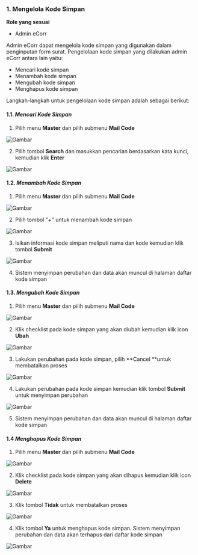 ### 1. Mengelola Kode Simpan

**Role yang sesuai**

- Admin eCorr

Admin eCorr dapat mengelola kode simpan yang digunakan dalam penginputan form surat. Pengelolaan kode simpan yang dilakukan 
admin eCorr antara lain yaitu:

- Mencari kode simpan
- Menambah kode simpan
- Mengubah kode simpan
- Menghapus kode simpan

Langkah-langkah untuk pengelolaan kode simpan adalah sebagai berikut:

#### 1.1. *Mencari Kode Simpan*

1. Pilih menu **Master** dan pilih submenu **Mail Code**

![Gambar](_screenshoot_data_master/DM01.png "image*tooltip")

2. Pilih tombol **Search** dan masukkan pencarian berdasarkan kata kunci, kemudian klik **Enter**

![Gambar](_screenshoot_data_master/DM02.png "image*tooltip")

#### 1.2. *Menambah Kode Simpan*

1. Pilih menu **Master** dan pilih submenu **Mail Code**

![Gambar](_screenshoot_data_master/DM03.png "image*tooltip")

2. Pilih tombol &quot;+&quot; untuk menambah kode simpan

![Gambar](_screenshoot_data_master/DM04.png "image*tooltip")

3. Isikan informasi kode simpan meliputi nama dan kode kemudian klik tombol **Submit**

![Gambar](_screenshoot_data_master/DM05.png "image*tooltip")

4. Sistem menyimpan perubahan dan data akan muncul di halaman daftar kode simpan

#### 1.3. *Mengubah Kode Simpan*

1. Pilih menu **Master** dan pilih submenu **Mail Code**

![Gambar](_screenshoot_data_master/DM06.png "image*tooltip")

2. Klik checklist pada kode simpan yang akan diubah kemudian klik icon **Ubah**

![Gambar](_screenshoot_data_master/DM07.png "image*tooltip")

3. Lakukan perubahan pada kode simpan, pilih **Cancel **untuk membatalkan proses

![Gambar](_screenshoot_data_master/DM08.png "image*tooltip")

4. Lakukan perubahan pada kode simpan kemudian klik tombol **Submit** untuk menyimpan perubahan

![Gambar](_screenshoot_data_master/DM09.png "image*tooltip")

5. Sistem menyimpan perubahan dan data akan muncul di halaman daftar kode simpan
   
#### 1.4 *Menghapus Kode Simpan*

1. Pilih menu **Master** dan pilih submenu **Mail Code**

![Gambar](_screenshoot_data_master/DM10.png "image*tooltip")

2. Klik checklist pada kode simpan yang akan dihapus kemudian klik icon **Delete**

![Gambar](_screenshoot_data_master/DM11.png "image*tooltip")

3. Klik tombol **Tidak** untuk membatalkan proses

![Gambar](_screenshoot_data_master/DM12.png "image*tooltip")

4. Klik tombol **Ya** untuk menghapus kode simpan. Sistem menyimpan perubahan dan data akan terhapus dari daftar kode simpan

![Gambar](_screenshoot_data_master/DM13.png "image*tooltip")